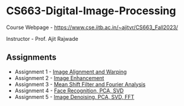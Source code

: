 # CS663-Digital-Image-Processing

Course Webpage - https://www.cse.iitb.ac.in/~ajitvr/CS663_Fall2023/


Instructor - Prof. Ajit Rajwade

## Assignments

- Assignment 1 - [Image Alignment and Warping](./Assignment1/hw1.pdf)
- Assignment 2 - [Image Enhancement](./Assignment2/hw2.pdf)
- Assignment 3 - [Mean Shift Filter and Fourier Analysis](./Assignment3/hw3.pdf)
- Assignment 4 - [Face Recognition, PCA, SVD](./Assignment4/hw4.pdf)
- Assignment 5 - [Image Denoising, PCA, SVD, FFT](./Assignment5/hw5.pdf)
